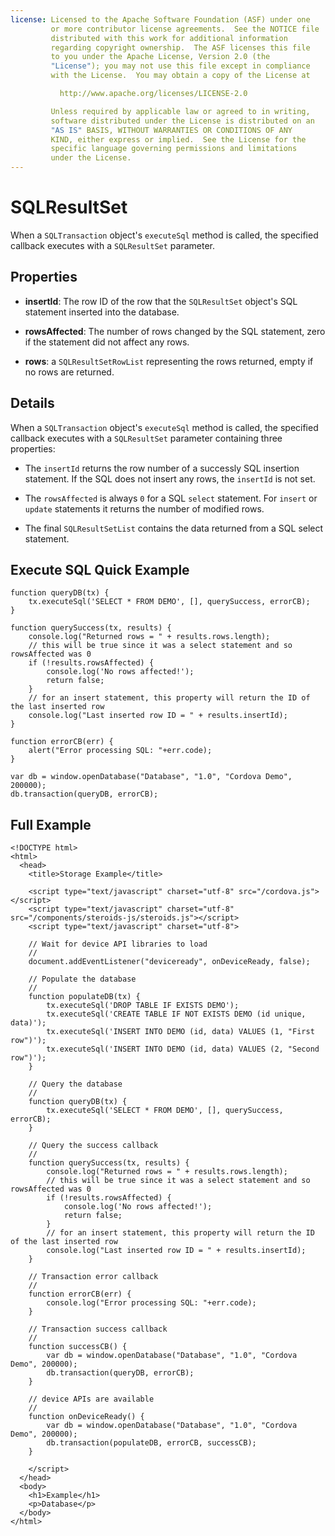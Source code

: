 ```yaml
---
license: Licensed to the Apache Software Foundation (ASF) under one
         or more contributor license agreements.  See the NOTICE file
         distributed with this work for additional information
         regarding copyright ownership.  The ASF licenses this file
         to you under the Apache License, Version 2.0 (the
         "License"); you may not use this file except in compliance
         with the License.  You may obtain a copy of the License at

           http://www.apache.org/licenses/LICENSE-2.0

         Unless required by applicable law or agreed to in writing,
         software distributed under the License is distributed on an
         "AS IS" BASIS, WITHOUT WARRANTIES OR CONDITIONS OF ANY
         KIND, either express or implied.  See the License for the
         specific language governing permissions and limitations
         under the License.
---
```


# SQLResultSet

When a `SQLTransaction` object's `executeSql` method is called, the
specified callback executes with a `SQLResultSet` parameter.

## Properties

- __insertId__: The row ID of the row that the `SQLResultSet` object's SQL statement inserted into the database.

- __rowsAffected__: The number of rows changed by the SQL statement, zero if the statement did not affect any rows.

- __rows__: a `SQLResultSetRowList` representing the rows returned, empty if no rows are returned.

## Details

When a `SQLTransaction` object's `executeSql` method is called, the
specified callback executes with a `SQLResultSet` parameter containing
three properties:

* The `insertId` returns the row number of a successly SQL insertion
  statement.  If the SQL does not insert any rows, the `insertId` is
  not set.

* The `rowsAffected` is always `0` for a SQL `select` statement.  For
  `insert` or `update` statements it returns the number of modified
  rows.

* The final `SQLResultSetList` contains the data returned from a SQL
  select statement.

## Execute SQL Quick Example

    function queryDB(tx) {
        tx.executeSql('SELECT * FROM DEMO', [], querySuccess, errorCB);
    }

    function querySuccess(tx, results) {
        console.log("Returned rows = " + results.rows.length);
        // this will be true since it was a select statement and so rowsAffected was 0
        if (!results.rowsAffected) {
            console.log('No rows affected!');
            return false;
        }
        // for an insert statement, this property will return the ID of the last inserted row
        console.log("Last inserted row ID = " + results.insertId);
    }

    function errorCB(err) {
        alert("Error processing SQL: "+err.code);
    }

    var db = window.openDatabase("Database", "1.0", "Cordova Demo", 200000);
    db.transaction(queryDB, errorCB);

## Full Example

    <!DOCTYPE html>
    <html>
      <head>
        <title>Storage Example</title>

        <script type="text/javascript" charset="utf-8" src="/cordova.js"></script>
        <script type="text/javascript" charset="utf-8" src="/components/steroids-js/steroids.js"></script>
        <script type="text/javascript" charset="utf-8">

        // Wait for device API libraries to load
        //
        document.addEventListener("deviceready", onDeviceReady, false);

        // Populate the database
        //
        function populateDB(tx) {
            tx.executeSql('DROP TABLE IF EXISTS DEMO');
            tx.executeSql('CREATE TABLE IF NOT EXISTS DEMO (id unique, data)');
            tx.executeSql('INSERT INTO DEMO (id, data) VALUES (1, "First row")');
            tx.executeSql('INSERT INTO DEMO (id, data) VALUES (2, "Second row")');
        }

        // Query the database
        //
        function queryDB(tx) {
            tx.executeSql('SELECT * FROM DEMO', [], querySuccess, errorCB);
        }

        // Query the success callback
        //
        function querySuccess(tx, results) {
            console.log("Returned rows = " + results.rows.length);
            // this will be true since it was a select statement and so rowsAffected was 0
            if (!results.rowsAffected) {
                console.log('No rows affected!');
                return false;
            }
            // for an insert statement, this property will return the ID of the last inserted row
            console.log("Last inserted row ID = " + results.insertId);
        }

        // Transaction error callback
        //
        function errorCB(err) {
            console.log("Error processing SQL: "+err.code);
        }

        // Transaction success callback
        //
        function successCB() {
            var db = window.openDatabase("Database", "1.0", "Cordova Demo", 200000);
            db.transaction(queryDB, errorCB);
        }

        // device APIs are available
        //
        function onDeviceReady() {
            var db = window.openDatabase("Database", "1.0", "Cordova Demo", 200000);
            db.transaction(populateDB, errorCB, successCB);
        }

        </script>
      </head>
      <body>
        <h1>Example</h1>
        <p>Database</p>
      </body>
    </html>
